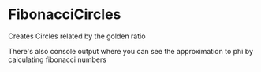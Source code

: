 # FibonacciCircles
Creates Circles related by the golden ratio

There's also console output where you can see the approximation to phi by calculating fibonacci numbers
